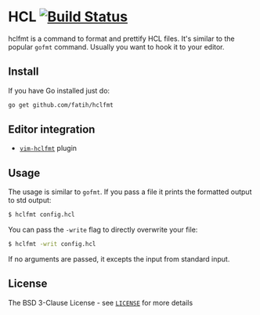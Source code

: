 # HCL [![Build Status](http://img.shields.io/travis/fatih/hclfmt.svg?style=flat-square)](https://travis-ci.org/fatih/hclfmt)

hclfmt is a command to format and prettify HCL files. It's similar to the
popular `gofmt` command. Usually you want to hook it to your editor. 

## Install

If you have Go installed just do:

```bash
go get github.com/fatih/hclfmt
```

## Editor integration

* [`vim-hclfmt`](https://github.com/fatih/vim-hclfmt) plugin

## Usage

The usage is similar to `gofmt`. If you pass a file it prints the formatted
output to std output:

```bash
$ hclfmt config.hcl
```

You can pass the `-write` flag to directly overwrite your file:

```bash
$ hclfmt -writ config.hcl
```

If no arguments are passed, it excepts the input from standard input.


## License

The BSD 3-Clause License - see
[`LICENSE`](https://github.com/fatih/hclfmt/blob/master/LICENSE) for more
details

